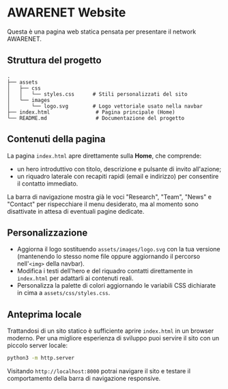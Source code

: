 # AWARENET Website

Questa è una pagina web statica pensata per presentare il network AWARENET. 

## Struttura del progetto

```
.
├── assets
│   ├── css
│   │   └── styles.css      # Stili personalizzati del sito
│   └── images
│       └── logo.svg        # Logo vettoriale usato nella navbar
├── index.html               # Pagina principale (Home)
└── README.md                # Documentazione del progetto
```

## Contenuti della pagina

La pagina `index.html` apre direttamente sulla **Home**, che comprende:

- un hero introduttivo con titolo, descrizione e pulsante di invito all'azione;
- un riquadro laterale con recapiti rapidi (email e indirizzo) per consentire il contatto immediato.

La barra di navigazione mostra già le voci "Research", "Team", "News" e "Contact" per rispecchiare il menu desiderato, ma al momento sono disattivate in attesa di eventuali pagine dedicate.

## Personalizzazione

- Aggiorna il logo sostituendo `assets/images/logo.svg` con la tua versione (mantenendo lo stesso nome file oppure aggiornando il percorso nell'`<img>` della navbar).
- Modifica i testi dell'hero e del riquadro contatti direttamente in `index.html` per adattarli ai contenuti reali.
- Personalizza la palette di colori aggiornando le variabili CSS dichiarate in cima a `assets/css/styles.css`.

## Anteprima locale

Trattandosi di un sito statico è sufficiente aprire `index.html` in un browser moderno. Per una migliore esperienza di sviluppo puoi servire il sito con un piccolo server locale:

```bash
python3 -m http.server
```

Visitando `http://localhost:8000` potrai navigare il sito e testare il comportamento della barra di navigazione responsive.
